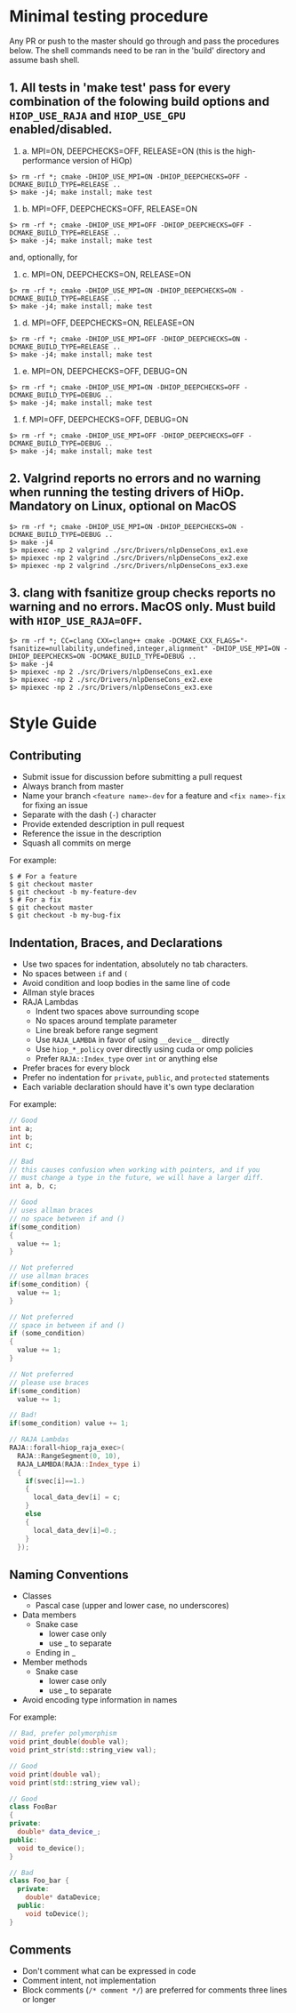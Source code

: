 # Minimal testing procedure 
Any PR or push to the master should go through and pass the procedures below. The shell commands need to be ran in the 'build' directory and assume bash shell. 

## 1. All tests in 'make test' pass for every combination of the folowing build options and `HIOP_USE_RAJA` and `HIOP_USE_GPU` enabled/disabled.
1. a. MPI=ON, DEEPCHECKS=OFF, RELEASE=ON (this is the high-performance version of HiOp)
```shell
$> rm -rf *; cmake -DHIOP_USE_MPI=ON -DHIOP_DEEPCHECKS=OFF -DCMAKE_BUILD_TYPE=RELEASE ..
$> make -j4; make install; make test
```
1. b. MPI=OFF, DEEPCHECKS=OFF, RELEASE=ON
```shell
$> rm -rf *; cmake -DHIOP_USE_MPI=OFF -DHIOP_DEEPCHECKS=OFF -DCMAKE_BUILD_TYPE=RELEASE ..
$> make -j4; make install; make test
```
and, optionally, for 
1. c. MPI=ON, DEEPCHECKS=ON, RELEASE=ON
```shell
$> rm -rf *; cmake -DHIOP_USE_MPI=ON -DHIOP_DEEPCHECKS=ON -DCMAKE_BUILD_TYPE=RELEASE ..
$> make -j4; make install; make test
```
1. d. MPI=OFF, DEEPCHECKS=ON, RELEASE=ON
```shell
$> rm -rf *; cmake -DHIOP_USE_MPI=OFF -DHIOP_DEEPCHECKS=ON -DCMAKE_BUILD_TYPE=RELEASE ..
$> make -j4; make install; make test
```

1. e. MPI=ON, DEEPCHECKS=OFF, DEBUG=ON 
```shell
$> rm -rf *; cmake -DHIOP_USE_MPI=ON -DHIOP_DEEPCHECKS=OFF -DCMAKE_BUILD_TYPE=DEBUG ..
$> make -j4; make install; make test
```

1. f. MPI=OFF, DEEPCHECKS=OFF, DEBUG=ON
```shell
$> rm -rf *; cmake -DHIOP_USE_MPI=OFF -DHIOP_DEEPCHECKS=OFF -DCMAKE_BUILD_TYPE=DEBUG ..
$> make -j4; make install; make test
```

## 2. Valgrind reports no errors and no warning when running the testing drivers of HiOp. Mandatory on Linux, optional on MacOS
```shell
$> rm -rf *; cmake -DHIOP_USE_MPI=ON -DHIOP_DEEPCHECKS=ON -DCMAKE_BUILD_TYPE=DEBUG ..
$> make -j4
$> mpiexec -np 2 valgrind ./src/Drivers/nlpDenseCons_ex1.exe 
$> mpiexec -np 2 valgrind ./src/Drivers/nlpDenseCons_ex2.exe 
$> mpiexec -np 2 valgrind ./src/Drivers/nlpDenseCons_ex3.exe 
```

## 3. clang with fsanitize group checks reports no warning and no errors. MacOS only. Must build with `HIOP_USE_RAJA=OFF`.
```shell
$> rm -rf *; CC=clang CXX=clang++ cmake -DCMAKE_CXX_FLAGS="-fsanitize=nullability,undefined,integer,alignment" -DHIOP_USE_MPI=ON -DHIOP_DEEPCHECKS=ON -DCMAKE_BUILD_TYPE=DEBUG ..
$> make -j4 
$> mpiexec -np 2 ./src/Drivers/nlpDenseCons_ex1.exe 
$> mpiexec -np 2 ./src/Drivers/nlpDenseCons_ex2.exe 
$> mpiexec -np 2 ./src/Drivers/nlpDenseCons_ex3.exe 
```

# Style Guide

## Contributing

- Submit issue for discussion before submitting a pull request
- Always branch from master
- Name your branch `<feature name>-dev` for a feature and `<fix name>-fix` for fixing an issue
- Separate with the dash (`-`) character
- Provide extended description in pull request
- Reference the issue in the description
- Squash all commits on merge

For example:
```console
$ # For a feature
$ git checkout master
$ git checkout -b my-feature-dev
$ # For a fix
$ git checkout master
$ git checkout -b my-bug-fix
```

## Indentation, Braces, and Declarations

- Use two spaces for indentation, absolutely no tab characters.
- No spaces between `if` and `(`
- Avoid condition and loop bodies in the same line of code
- Allman style braces
- RAJA Lambdas
  - Indent two spaces above surrounding scope
  - No spaces around template parameter
  - Line break before range segment
  - Use `RAJA_LAMBDA` in favor of using `__device__` directly
  - Use `hiop_*_policy` over directly using cuda or omp policies
  - Prefer `RAJA::Index_type` over `int` or anything else
- Prefer braces for every block
- Prefer no indentation for `private`, `public`, and `protected` statements
- Each variable declaration should have it's own type declaration

For example:

```cpp
// Good
int a;
int b;
int c;

// Bad
// this causes confusion when working with pointers, and if you
// must change a type in the future, we will have a larger diff.
int a, b, c;

// Good
// uses allman braces
// no space between if and ()
if(some_condition)
{
  value += 1;
}

// Not preferred
// use allman braces
if(some_condition) {
  value += 1;
}

// Not preferred
// space in between if and ()
if (some_condition)
{
  value += 1;
}

// Not preferred
// please use braces
if(some_condition)
  value += 1;

// Bad!
if(some_condition) value += 1;

// RAJA Lambdas
RAJA::forall<hiop_raja_exec>(
  RAJA::RangeSegment(0, 10),
  RAJA_LAMBDA(RAJA::Index_type i)
  {
    if(svec[i]==1.)
    {
      local_data_dev[i] = c;
    }
    else
    {
      local_data_dev[i]=0.;
    }
  });

```

## Naming Conventions

- Classes
  - Pascal case (upper and lower case, no underscores)
- Data members
  - Snake case
    - lower case only
    - use _ to separate
  - Ending in _
- Member methods
  - Snake case
    - lower case only
    - use _ to separate
- Avoid encoding type information in names

For example:
```cpp
// Bad, prefer polymorphism
void print_double(double val);
void print_str(std::string_view val);

// Good
void print(double val);
void print(std::string_view val);

// Good
class FooBar
{
private:
  double* data_device_;
public:
  void to_device();
}

// Bad
class Foo_bar {
  private:
    double* dataDevice;
  public:
    void toDevice();
}
```

## Comments

- Don't comment what can be expressed in code
- Comment intent, not implementation
- Block comments (`/* comment */`) are preferred for comments three lines or longer
